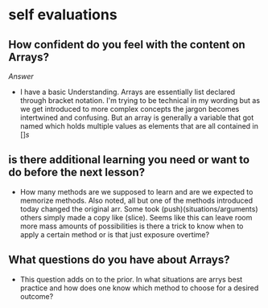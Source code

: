 # self evaluations

## How confident do you feel with the content on Arrays?
*Answer*
  - I have a basic Understanding. Arrays are essentially list declared through bracket notation. I'm trying to be technical in my wording but as we get introduced to more complex concepts the jargon becomes intertwined and confusing. But an array is generally a variable that got named which holds multiple values as elements that are all contained in []*s*

## is there additional learning you need or want to do before the next lesson?
  - How many methods are we supposed to learn and are we expected to memorize methods. Also noted, all but one of the methods introduced today changed the original arr. Some took (push)(situations/arguments) others simply made a copy like (slice). Seems like this can leave room more mass amounts of possibilities is there a trick to know when to apply a certain method or is that just exposure overtime?  

## What questions do you have about Arrays?
 - This question adds on to the prior. In what situations are arrys best practice and how does one know which method to choose for a desired outcome? 

